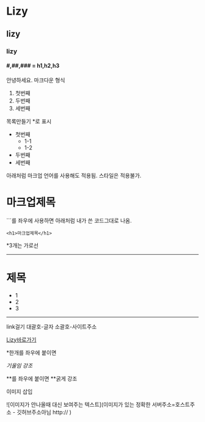 # Lizy
## lizy
### lizy
####  #,##,### = h1,h2,h3
안녕하세요. 마크다운 형식 
1. 첫번째
2. 두번째
3. 세번째

목록만들기 *로 표시

* 첫번째
  * 1-1
  * 1-2  
* 두번째
* 세번째

아래처럼 마크업 언어를 사용해도 적용됨.
스타일은 적용불가.
<h1>마크업제목</h1>
```를 좌우에 사용하면 아래처럼 내가 쓴 코드그대로 나옴.

```
<h1>마크업제목</h1>
```
*3개는 가로선

***

<h1>제목</h1>
<ul>
  <li>1</li>
  <li>2</li>
  <li>3</li>
</ul>

***

link걸기
대괄호-글자 소괄호-사이트주소

[Lizy바로가기](https://MIN3056.github.io/Report06)

*한개를 좌우에 붙이면

*기울임 강조*

**를 좌우에 붙이면
**굵게 강조

이미지 삽입

![이미지가 안나올때 대신 보여주는 텍스트](이미지가 있는 정확한 서버주소=호스트주소 - 깃허브주소아님 http:// )
